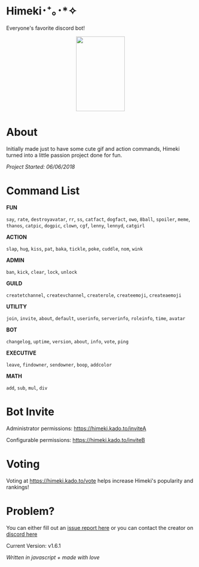 # Himeki･⁺｡･*✧

Everyone's favorite discord bot!
<p align="center">
  <img width="130" height="200" src="https://i.imgur.com/U2ueJ3Y.jpg">
</p>

# About

Initially made just to have some cute gif and action commands, Himeki turned into a little passion project done for fun.

*Project Started: 06/06/2018*

# Command List

**FUN**

`say`, `rate`, `destroyavatar`, `rr`, `ss`, `catfact`, `dogfact`, `owo`, `8ball`, `spoiler`, `meme`, `thanos`, `catpic`, `dogpic`, `clown`, `cgf`, `lenny`, `lennyd`, `catgirl`

**ACTION**

`slap`, `hug`, `kiss`, `pat`, `baka`, `tickle`, `poke`, `cuddle`, `nom`, `wink`

**ADMIN**

`ban`, `kick`, `clear`, `lock`, `unlock`

**GUILD**

`createtchannel`, `createvchannel`, `createrole`, `createemoji`, `createaemoji`

**UTILITY**

`join`, `invite`, `about`, `default`, `userinfo`, `serverinfo`, `roleinfo`, `time`, `avatar`

**BOT**

`changelog`, `uptime`, `version`, `about`, `info`, `vote`, `ping`

**EXECUTIVE**

`leave`, `findowner`, `sendowner`, `boop`, `addcolor`

**MATH**

`add`, `sub`, `mul`, `div`

# **Bot Invite**

Administrator permissions: https://himeki.kado.to/inviteA

Configurable permissions: https://himeki.kado.to/inviteB

# **Voting**

Voting at https://himeki.kado.to/vote helps increase Himeki's popularity and rankings!

# **Problem?**

You can either fill out an [issue report here](https://github.com/kadoto/himeki/issues)
or you can contact the creator on [discord here](https://discord.com/users/251479856406069248)

Current Version: v1.6.1

*Written in javascript + made with love*
